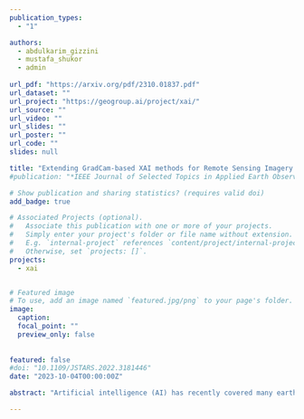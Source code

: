```yaml
---
publication_types:
  - "1"

authors:
  - abdulkarim_gizzini
  - mustafa_shukor 
  - admin
  
url_pdf: "https://arxiv.org/pdf/2310.01837.pdf"
url_dataset: ""
url_project: "https://geogroup.ai/project/xai/"
url_source: ""
url_video: ""
url_slides: ""
url_poster: ""
url_code: ""
slides: null

title: "Extending GradCam-based XAI methods for Remote Sensing Imagery Segmentation"
#publication: "*IEEE Journal of Selected Topics in Applied Earth Observations and Remote Sensing*"

# Show publication and sharing statistics? (requires valid doi)
add_badge: true

# Associated Projects (optional).
#   Associate this publication with one or more of your projects.
#   Simply enter your project's folder or file name without extension.
#   E.g. `internal-project` references `content/project/internal-project/index.md`.
#   Otherwise, set `projects: []`.
projects:
  - xai


# Featured image
# To use, add an image named `featured.jpg/png` to your page's folder. 
image:
  caption:
  focal_point: ""
  preview_only: false
  
  
featured: false
#doi: "10.1109/JSTARS.2022.3181446"
date: "2023-10-04T00:00:00Z"

abstract: "Artificial intelligence (AI) has recently covered many earth observation applications. AI-based data-driven methods perform outstandingly in several remote sensing image processing tasks, such as object detection, classification, and segmentation. However, current AI-based methods do not provide comprehensible physical interpretations of the utilized data, extracted features, and predictions/inference operations. As a result, deep learning models trained using high-resolution satellite imagery lack transparency and explainability and can be merely seen as a black box, which limits their wide-level adoption. Experts need help understanding the complex behavior of AI models and the underlying decision-making process. The explainable artificial intelligence (XAI) field is an emerging field providing means for robust, practical, and trustworthy deployment of AI models. Several XAI techniques have been proposed for image classification tasks, whereas the interpretation of image segmentation remains largely unexplored. This paper offers to bridge this gap by adapting 11 different gradient-based classification algorithms and making them usable for muti-class image segmentation, where we mainly focus on buildings' segmentation from high-resolution satellite images. To benchmark and compare the performance of the proposed approaches, we introduce a new XAI evaluation metric based on "Entropy" to measure the model uncertainty. Conventional XAI evaluation methods rely mainly on feeding area-of-interest regions from the image back to the pre-trained (utility) model and then calculating the average change in the probability of the target class. Those evaluation metrics lack the needed robustness, and we show that using Entropy to monitor the model uncertainty in segmenting the pixels within the target class is more suitable. We hope this work will pave the way for additional XAI research for image segmentation and applications in the remote sensing discipline."

---
```

